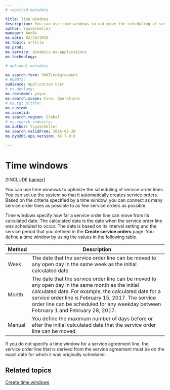 ```yaml
---
# required metadata

title: Time windows 
description: You can use time windows to optimize the scheduling of service order lines.
author: YuyuScheller
manager: AnnBe
ms.date: 02/20/2018
ms.topic: article
ms.prod: 
ms.service: dynamics-ax-applications
ms.technology: 

# optional metadata

ms.search.form: SMATimeAgreement
# ROBOTS: 
audience: Application User
# ms.devlang: 
ms.reviewer: yuyus
ms.search.scope: Core, Operations
# ms.tgt_pltfrm: 
ms.custom: 
ms.assetid: 
ms.search.region: Global
# ms.search.industry: 
ms.author: YuyuScheller
ms.search.validFrom: 2016-02-28
ms.dyn365.ops.version: AX 7.0.0

---
```


# Time windows  

[!INCLUDE [banner](../includes/banner.md)]

You can use time windows to optimize the scheduling of service order lines. You
can set up the system so that it automatically creates service orders. Based on
the criteria specified by a time window, you can connect as many service order
lines as possible to as few service orders as possible.

Time windows specify how far a service order line can move from its calculated
date. The calculated date is the date when the service order line was scheduled
to occur. The date is based on its interval setting and the service period that
you defined in the **Create service orders** page. You define a time window by using
the values in the following table.

| Method | Description                                                                                                                                                                                                                                                                                           |
|--------|-------------------------------------------------------------------------------------------------------------------------------------------------------------------------------------------------------------------------------------------------------------------------------------------------------|
| Week   | The date that the service order line can be moved to any open day in the same week as the initial calculated date.                                                                                                                                                                                    |
| Month  | The date that the service order line can be moved to any open day in the same month as the initial calculated date. For example, the calculated date for a service order line is February 15, 2017. The service order line can be scheduled for any weekday between February 1 and February 28, 2017. |
| Manual | You define the maximum number of days before or after the initial calculated date that the service order line can be moved.                                                                                                                                                                           |

If you do not specify a time window for a service agreement line, the service
order line that is derived from the service agreement must be on the exact date
for which it was originally scheduled.

## Related topics

[Create time windows](create-time-windows.md)


